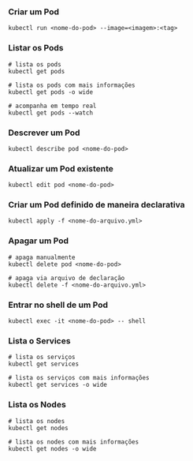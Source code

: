 ### Criar um Pod

```shell
kubectl run <nome-do-pod> --image=<imagem>:<tag>
```

### Listar os Pods

```shell
# lista os pods
kubectl get pods

# lista os pods com mais informações
kubectl get pods -o wide

# acompanha em tempo real
kubectl get pods --watch
```

### Descrever um Pod

```shell
kubectl describe pod <nome-do-pod>
```

### Atualizar um Pod existente

```shell
kubectl edit pod <nome-do-pod>
```

### Criar um Pod definido de maneira declarativa

```shell
kubectl apply -f <nome-do-arquivo.yml>
```

### Apagar um Pod

```shell
# apaga manualmente
kubectl delete pod <nome-do-pod>

# apaga via arquivo de declaração
kubectl delete -f <nome-do-arquivo.yml>
```

### Entrar no shell de um Pod

```shell
kubectl exec -it <nome-do-pod> -- shell
```

### Lista o Services

```shell
# lista os serviços
kubectl get services

# lista os serviços com mais informações
kubectl get services -o wide
```

### Lista os Nodes

```shell
# lista os nodes
kubectl get nodes

# lista os nodes com mais informações
kubectl get nodes -o wide
```
